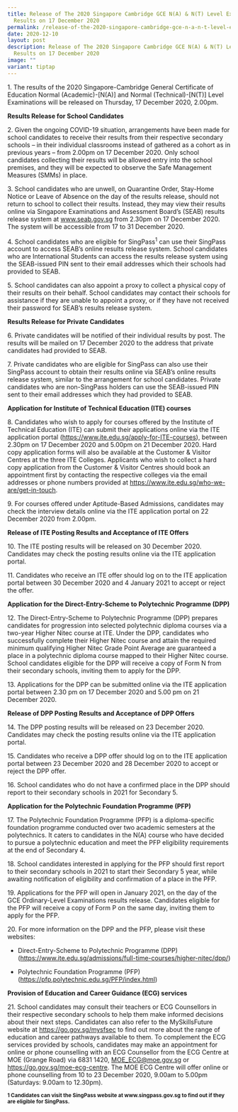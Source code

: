 ```yaml
---
title: Release of The 2020 Singapore Cambridge GCE N(A) & N(T) Level Exam
  Results on 17 December 2020
permalink: /release-of-the-2020-singapore-cambridge-gce-n-a-n-t-level-exam-results-on-17-december-2020/
date: 2020-12-10
layout: post
description: Release of The 2020 Singapore Cambridge GCE N(A) & N(T) Level Exam
  Results on 17 December 2020
image: ""
variant: tiptap
---
```

<p>1. The results of the 2020 Singapore-Cambridge General Certificate of
Education Normal (Academic)-[N(A)] and Normal (Technical)-[N(T)] Level
Examinations will be released on Thursday, 17 December 2020, 2.00pm.</p>
<p><strong>Results Release for School Candidates</strong>
</p>
<p>2. Given the ongoing COVID-19 situation, arrangements have been made for
school candidates to receive their results from their respective secondary
schools – in their individual classrooms instead of gathered as a cohort
as in previous years – from 2.00pm on 17 December 2020. Only school candidates
collecting their results will be allowed entry into the school premises,
and they will be expected to observe the Safe Management Measures (SMMs)
in place.</p>
<p>3. School candidates who are unwell, on Quarantine Order, Stay-Home Notice
or Leave of Absence on the day of the results release, should not return
to school to collect their results. Instead, they may view their results
online via Singapore Examinations and Assessment Board’s (SEAB) results
release system at <a href="https://www.seab.gov.sg/" rel="noopener noreferrer nofollow" target="_blank">www.seab.gov.sg</a> from 2.30pm on 17 December
2020. The system will be accessible from 17 to 31 December 2020.</p>
<p>4. School candidates who are eligible for SingPass<sup>1</sup> can use
their SingPass account to access SEAB’s online results release system.
School candidates who are International Students can access the results
release system using the SEAB-issued PIN sent to their email addresses
which their schools had provided to SEAB.</p>
<p>5. School candidates can also appoint a proxy to collect a physical copy
of their results on their behalf. School candidates may contact their schools
for assistance if they are unable to appoint a proxy, or if they have not
received their password for SEAB’s results release system.</p>
<p><strong>Results Release for Private Candidates</strong>
</p>
<p>6. Private candidates will be notified of their individual results by
post. The results will be mailed on 17 December 2020 to the address that
private candidates had provided to SEAB.</p>
<p>7. Private candidates who are eligible for SingPass can also use their
SingPass account to obtain their results online via SEAB’s online results
release system, similar to the arrangement for school candidates. Private
candidates who are non-SingPass holders can use the SEAB-issued PIN sent
to their email addresses which they had provided to SEAB.</p>
<p><strong>Application for Institute of Technical Education (ITE) courses</strong>
</p>
<p>8. Candidates who wish to apply for courses offered by the Institute of
Technical Education (ITE) can submit their applications online via the
ITE application portal (<a href="https://www.ite.edu.sg/apply-for-ITE-courses" rel="noopener noreferrer nofollow" target="_blank">https://www.ite.edu.sg/apply-for-ITE-courses</a>),
between 2.30pm on 17 December 2020 and 5.00pm on 21 December 2020. Hard
copy application forms will also be available at the Customer &amp; Visitor
Centres at the three ITE Colleges. Applicants who wish to collect a hard
copy application from the Customer &amp; Visitor Centres should book an
appointment first by contacting the respective colleges via the email addresses
or phone numbers provided at <a href="https://www.ite.edu.sg/who-we-are/get-in-touch" rel="noopener noreferrer nofollow" target="_blank">https://www.ite.edu.sg/who-we-are/get-in-touch</a>.</p>
<p>9. For courses offered under Aptitude-Based Admissions, candidates may
check the interview details online via the ITE application portal on 22
December 2020 from 2.00pm.</p>
<p><strong>Release of ITE Posting Results and Acceptance of ITE Offers</strong>
</p>
<p>10. The ITE posting results will be released on 30 December 2020. Candidates
may check the posting results online via the ITE application portal.</p>
<p>11. Candidates who receive an ITE offer should log on to the ITE application
portal between 30 December 2020 and 4 January 2021 to accept or reject
the offer.</p>
<p><strong>Application for the Direct-Entry-Scheme to Polytechnic Programme (DPP)</strong>
</p>
<p>12. The Direct-Entry-Scheme to Polytechnic Programme (DPP) prepares candidates
for progression into selected polytechnic diploma courses via a two-year
Higher Nitec course at ITE. Under the DPP, candidates who successfully
complete their Higher Nitec course and attain the required minimum qualifying
Higher Nitec Grade Point Average are guaranteed a place in a polytechnic
diploma course mapped to their Higher Nitec course. School candidates eligible
for the DPP will receive a copy of Form N from their secondary schools,
inviting them to apply for the DPP.</p>
<p>13. Applications for the DPP can be submitted online via the ITE application
portal between 2.30 pm on 17 December 2020 and 5.00 pm on 21 December 2020.</p>
<p><strong>Release of DPP Posting Results and Acceptance of DPP Offers</strong>
</p>
<p>14. The DPP posting results will be released on 23 December 2020. Candidates
may check the posting results online via the ITE application portal.</p>
<p>15. Candidates who receive a DPP offer should log on to the ITE application
portal between 23 December 2020 and 28 December 2020 to accept or reject
the DPP offer.</p>
<p>16. School candidates who do not have a confirmed place in the DPP should
report to their secondary schools in 2021 for Secondary 5.</p>
<p><strong>Application for the Polytechnic Foundation Programme (PFP)</strong>
</p>
<p>17. The Polytechnic Foundation Programme (PFP) is a diploma-specific foundation
programme conducted over two academic semesters at the polytechnics. It
caters to candidates in the N(A) course who have decided to pursue a polytechnic
education and meet the PFP eligibility requirements at the end of Secondary
4.</p>
<p>18. School candidates interested in applying for the PFP should first
report to their secondary schools in 2021 to start their Secondary 5 year,
while awaiting notification of eligibility and confirmation of a place
in the PFP.</p>
<p>19. Applications for the PFP will open in January 2021, on the day of
the GCE Ordinary-Level Examinations results release. Candidates eligible
for the PFP will receive a copy of Form P on the same day, inviting them
to apply for the PFP.</p>
<p>20. For more information on the DPP and the PFP, please visit these websites:</p>
<ul data-tight="true" class="tight">
<li>
<p>Direct-Entry-Scheme to Polytechnic Programme (DPP)
<br>(<a href="https://www.ite.edu.sg/admissions/full-time-courses/higher-nitec/dpp/" rel="noopener noreferrer nofollow" target="_blank">https://www.ite.edu.sg/admissions/full-time-courses/higher-nitec/dpp/</a>)</p>
</li>
<li>
<p>Polytechnic Foundation Programme (PFP)
<br>(<a href="https://pfp.polytechnic.edu.sg/PFP/index.html" rel="noopener noreferrer nofollow" target="_blank">https://pfp.polytechnic.edu.sg/PFP/index.html</a>)</p>
</li>
</ul>
<p><strong>Provision of Education and Career Guidance (ECG) services</strong>
</p>
<p>21. School candidates may consult their teachers or ECG Counsellors in
their respective secondary schools to help them make informed decisions
about their next steps. Candidates can also refer to the MySkillsFuture
website at <a href="https://go.gov.sg/mysfsec" rel="noopener noreferrer nofollow" target="_blank">https://go.gov.sg/mysfsec</a> to
find out more about the range of education and career pathways available
to them. To complement the ECG services provided by schools, candidates
may make an appointment for online or phone counselling with an ECG Counsellor
from the ECG Centre at MOE (Grange Road) via 6831 1420, <a href="mailto: MOE_ECG@moe.gov.sg" rel="noopener noreferrer nofollow" target="_blank">MOE_ECG@moe.gov.sg</a> or
<a href="https://go.gov.sg/moe-ecg-centre" rel="noopener noreferrer nofollow" target="_blank">https://go.gov.sg/moe-ecg-centre</a>. The MOE ECG Centre will offer online
or phone counselling from 10 to 23 December 2020, 9.00am to 5.00pm (Saturdays:
9.00am to 12.30pm).
<br>
</p>
<p><strong><sub>1 Candidates can visit the SingPass website at </sub><a href="https://www.singpass.gov.sg/" rel="noopener noreferrer nofollow" target="_blank"><sub>www.singpass.gov.sg</sub></a><sub> to find out if they are eligible for SingPass.</sub></strong>
</p>
<p></p>